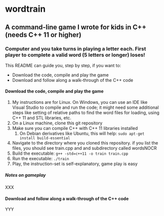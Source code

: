 # wordtrain #
## A command-line game I wrote for kids in C++ (needs C++ 11 or higher) ##
### Computer and you take turns in playing a letter each. First player to complete a valid word (5 letters or longer) loses! ###

This README can guide you, step by step, if you want to:
* Download the code, compile and play the game
* Download and follow along a walk-through of the C++ code

#### Download the code, compile and play the game ####

1. My instructions are for Linux. On Windows, you can use an IDE like Visual Studio to compile and run the code; it might need some additional steps like setting of relative paths to find the word files for loading, using C++ 11 and STL libraries, etc.
2. On a Linux machine, clone this git repository
3. Make sure you can compile C++ with C++ 11 libraries installed
    1. On Debian derivatives like Ubuntu, this will help: `sudo apt-get install build-essential`
4. Navigate to the directory where you cloned this repository. if you list the files, you should see train.cpp and and subdirectory called wordsNOCR
5. Build the executable: `g++ -std=c++11 -o train train.cpp`
6. Run the executable: `./train`
7. Play, the instruction-set is self-explanatory, game play is easy

##### Notes on gameplay #####

XXX


#### Download and follow along a walk-through of the C++ code ####

YYY
